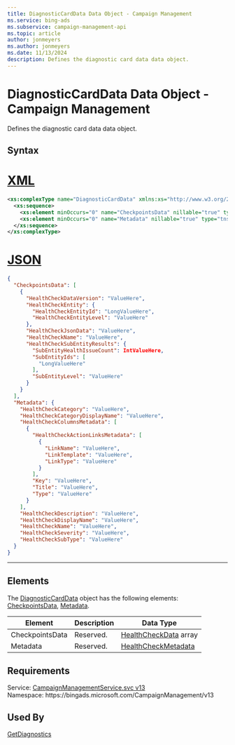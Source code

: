 ```yaml
---
title: DiagnosticCardData Data Object - Campaign Management
ms.service: bing-ads
ms.subservice: campaign-management-api
ms.topic: article
author: jonmeyers
ms.author: jonmeyers
ms.date: 11/13/2024
description: Defines the diagnostic card data data object.
---
```

# DiagnosticCardData Data Object - Campaign Management
Defines the diagnostic card data data object.

## Syntax

# [XML](#tab/xml)

```xml
<xs:complexType name="DiagnosticCardData" xmlns:xs="http://www.w3.org/2001/XMLSchema">
  <xs:sequence>
    <xs:element minOccurs="0" name="CheckpointsData" nillable="true" type="tns:ArrayOfHealthCheckData" />
    <xs:element minOccurs="0" name="Metadata" nillable="true" type="tns:HealthCheckMetadata" />
  </xs:sequence>
</xs:complexType>
```

# [JSON](#tab/json)

```json
{
  "CheckpointsData": [
    {
      "HealthCheckDataVersion": "ValueHere",
      "HealthCheckEntity": {
        "HealthCheckEntityId": "LongValueHere",
        "HealthCheckEntityLevel": "ValueHere"
      },
      "HealthCheckJsonData": "ValueHere",
      "HealthCheckName": "ValueHere",
      "HealthCheckSubEntityResults": {
        "SubEntityHealthIssueCount": IntValueHere,
        "SubEntityIds": [
          "LongValueHere"
        ],
        "SubEntityLevel": "ValueHere"
      }
    }
  ],
  "Metadata": {
    "HealthCheckCategory": "ValueHere",
    "HealthCheckCategoryDisplayName": "ValueHere",
    "HealthCheckColumnsMetadata": [
      {
        "HealthCheckActionLinksMetadata": [
          {
            "LinkName": "ValueHere",
            "LinkTemplate": "ValueHere",
            "LinkType": "ValueHere"
          }
        ],
        "Key": "ValueHere",
        "Title": "ValueHere",
        "Type": "ValueHere"
      }
    ],
    "HealthCheckDescription": "ValueHere",
    "HealthCheckDisplayName": "ValueHere",
    "HealthCheckName": "ValueHere",
    "HealthCheckSeverity": "ValueHere",
    "HealthCheckSubType": "ValueHere"
  }
}
```

-----

## <a name="elements"></a>Elements

The [DiagnosticCardData](diagnosticcarddata.md) object has the following elements: [CheckpointsData](#checkpointsdata), [Metadata](#metadata).

|Element|Description|Data Type|
|-----------|---------------|-------------|
|<a name="checkpointsdata"></a>CheckpointsData|Reserved.|[HealthCheckData](healthcheckdata.md) array|
|<a name="metadata"></a>Metadata|Reserved.|[HealthCheckMetadata](healthcheckmetadata.md)|

## Requirements
Service: [CampaignManagementService.svc v13](https://campaign.api.bingads.microsoft.com/Api/Advertiser/CampaignManagement/v13/CampaignManagementService.svc)  
Namespace: https\://bingads.microsoft.com/CampaignManagement/v13  

## Used By
[GetDiagnostics](getdiagnostics.md)  
